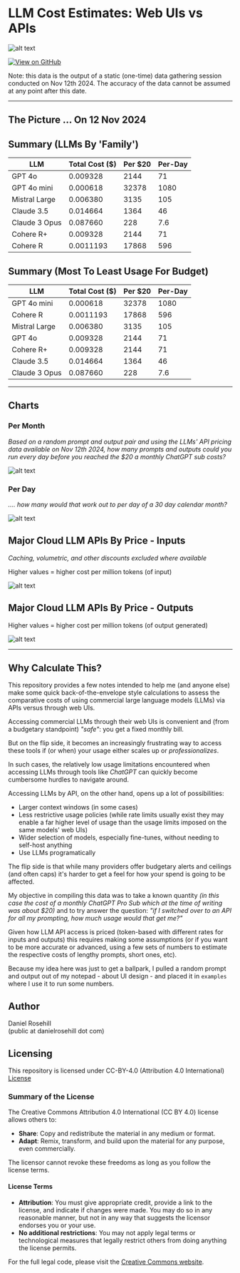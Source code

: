 # LLM Cost Estimates: Web UIs vs APIs

![alt text](images/sloth-and-old-computer.webp)

[![View on GitHub](https://img.shields.io/badge/View%20on-GitHub-181717?logo=github&logoColor=white)](https://github.com/danielrosehill/LLM-UI-Or-API)

Note: this data is the output of a static (one-time) data gathering session conducted on Nov 12th 2024. The accuracy of the data cannot be assumed at any point after this date. 

---

## The Picture ... On 12 Nov 2024

## Summary (LLMs By 'Family')

| LLM              | Total Cost ($) | Per $20 | Per-Day |
|------------------|------------|-----------|---------|
| GPT 4o           | 0.009328   | 2144      | 71      |
| GPT 4o mini      | 0.000618   | 32378     | 1080    |
| Mistral Large    | 0.006380   | 3135      | 105     |
| Claude 3.5       | 0.014664   | 1364      | 46      |
| Claude 3 Opus    | 0.087660   | 228       | 7.6     |
| Cohere R+        | 0.009328   | 2144      | 71      |
| Cohere R        | 0.0011193   | 17868      | 596      |

## Summary (Most To Least Usage For Budget)

| LLM              | Total Cost ($) | Per $20 | Per-Day |
|------------------|------------|-----------|---------|
| GPT 4o mini      | 0.000618   | 32378     | 1080    |
| Cohere R        | 0.0011193   | 17868      | 596      |
| Mistral Large    | 0.006380   | 3135      | 105     |
| GPT 4o           | 0.009328   | 2144      | 71      |
| Cohere R+        | 0.009328   | 2144      | 71      |
| Claude 3.5       | 0.014664   | 1364      | 46      |
| Claude 3 Opus    | 0.087660   | 228       | 7.6     |

---

## Charts

### Per Month

*Based on a random prompt and output pair and using the LLMs' API pricing data available on Nov 12th 2024, how many prompts and outputs could you run every day before you reached the $20 a monthly ChatGPT sub costs?*

![alt text](charts/121124/values-per-month.png)
 

### Per Day

*.... how many would that work out to per day of a 30 day calendar month?*

 ![alt text](charts/121124/values-per-day.png)

 ## Major Cloud LLM APIs By Price - Inputs

 *Caching, volumetric, and other discounts excluded where available*

Higher values = higher cost per million tokens (of input)

![alt text](charts/121124/3.png)

 ## Major Cloud LLM APIs By Price - Outputs

 Higher values = higher cost per million tokens (of output generated)

![alt text](charts/121124/4.png)

---

## Why Calculate This?

This repository provides a few notes intended to help me (and anyone else) make some quick back-of-the-envelope style calculations to assess the comparative costs of using commercial large language models (LLMs) via APIs versus through web UIs. 

Accessing commercial LLMs through their web UIs is convenient and (from a budgetary standpoint) *"safe"*: you get a fixed monthly bill. 

But on the flip side, it becomes an increasingly frustrating way to access these tools if (or when) your usage either scales up or *professionalizes*. 

In such cases, the relatively low usage limitations encountered when accessing LLMs through tools like *ChatGPT* can quickly become cumbersome hurdles to navigate around. 

Accessing LLMs by API, on the other hand, opens up a lot of possibilities:

- Larger context windows (in some cases)  
- Less restrictive usage policies (while rate limits usually exist they may enable a far higher level of usage than the usage limits imposed on the same models' web UIs)  
- Wider selection of models, especially fine-tunes, without needing to self-host anything
- Use LLMs programatically

The flip side is that while many providers offer budgetary alerts and ceilings (and often caps) it's harder to get a feel for how your spend is going to be affected. 

My objective in compiling this data was to take a known quantity *(in this case the cost of a monthly ChatGPT Pro Sub which at the time of writing was about $20)* and to try answer the question: *"if I switched over to an API for all my prompting, how much usage would that get me?"*

Given how LLM API access is priced (token-based with different rates for inputs and outputs) this requires making some assumptions (or if you want to be more accurate or advanced, using a few sets of numbers to estimate the respective costs of lengthy prompts, short ones, etc).

Because my idea here was just to get a ballpark, I pulled a random prompt and output out of my notepad - about UI design - and placed it in `examples` where I use it to run some numbers. 


## Author

Daniel Rosehill  
(public at danielrosehill dot com)

## Licensing

This repository is licensed under CC-BY-4.0 (Attribution 4.0 International) 
[License](https://creativecommons.org/licenses/by/4.0/)

### Summary of the License
The Creative Commons Attribution 4.0 International (CC BY 4.0) license allows others to:
- **Share**: Copy and redistribute the material in any medium or format.
- **Adapt**: Remix, transform, and build upon the material for any purpose, even commercially.

The licensor cannot revoke these freedoms as long as you follow the license terms.

#### License Terms
- **Attribution**: You must give appropriate credit, provide a link to the license, and indicate if changes were made. You may do so in any reasonable manner, but not in any way that suggests the licensor endorses you or your use.
- **No additional restrictions**: You may not apply legal terms or technological measures that legally restrict others from doing anything the license permits.

For the full legal code, please visit the [Creative Commons website](https://creativecommons.org/licenses/by/4.0/legalcode).